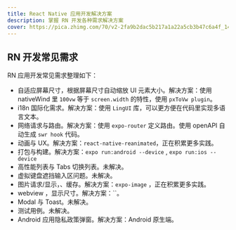 ```yaml
---
title: React Native 应用开发解决方案
description: 掌握 RN 开发各种需求解决方案
cover: https://pica.zhimg.com/70/v2-2fa9b2dac5b217a1a22a5cb3b47c6a4f_1440w.avis?source=172ae18b&biz_tag=Post
---
```


## RN 开发常见需求

RN 应用开发常见需求整理如下：

- 自适应屏幕尺寸，根据屏幕尺寸自动缩放 UI 元素大小。解决方案：使用 nativeWind 里 `100vw` 等于 `screen.width` 的特性，使用 `pxToVw plugin`。
- i18n 国际化需求。解决方案：使用 `LingUI` 库，可以更方便在代码里实现多语言文本。
- 网络请求与路由。解决方案：使用 `expo-router` 定义路由。使用 openAPI 自动生成 `swr hook` 代码。
- 动画与 UX。解决方案：`react-native-reanimated`，正在积累更多实践。
- 打包与构建。解决方案：`expo run:android --device` , `expo run:ios --device`
- 高性能列表与 Tabs 切换列表。未解决。
- 虚拟键盘遮挡输入区问题。未解决。
- 图片请求/显示，、缓存。解决方案：`expo-image` ，正在积累更多实践。
- webview ，显示尺寸。解决方案：``。
- Modal 与 Toast。未解决。
- 测试用例。未解决。
- Android 应用隐私政策弹窗。解决方案：Android 原生端。
